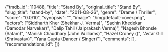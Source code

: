 {"tmdb_id": 110488, "title": "Stand By", "original_title": "Stand By", "slug_title": "stand-by", "date": "2011-08-26", "genre": "Drame / Thriller", "score": "0.0/10", "synopsis": "", "image": "/img/default-cover.png", "actors": ["Siddharth Kher (Shekhar J. Verma)", "Sachin Khedekar (Damodar Narvekar)", "Dalip Tahil (Jaiprakash Verma)", "Nagesh Bhonsle (Satam)", "Manish Chaudhary (John Williams)", "Hazel Croney ()", "Avtar Gill (Shrivastav)", "Yana Gupta (Dancer / Singer)"], "comments": [], "recommandations_id": []}